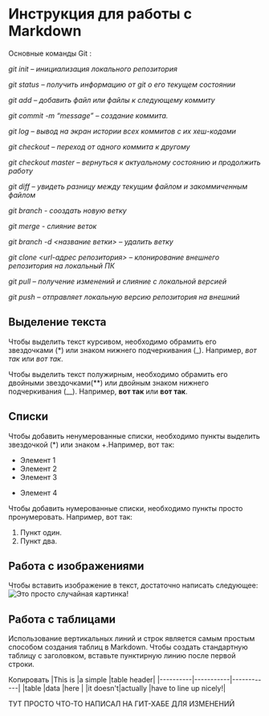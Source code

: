 # Инструкция для работы с Markdown

Основные команды Git :

*git init – инициализация локального репозитория*

*git status – получить информацию от git о его текущем состоянии*

*git add – добавить файл или файлы к следующему коммиту*

*git commit -m “message” – создание коммита.*

*git log – вывод на экран истории всех коммитов с их хеш-кодами*

*git checkout – переход от одного коммита к другому*

*git checkout master – вернуться к актуальному состоянию и продолжить работу*

*git diff – увидеть разницу между текущим файлом и закоммиченным файлом*

*git branch - сооздать новую ветку*

*git merge - слияние веток*

*git branch -d <название ветки> – удалить ветку*

*git clone <url-адрес репозитория> – клонирование внешнего репозитория на
локальный ПК*

*git pull – получение изменений и слияние с локальной версией*

*git push – отправляет локальную версию репозитория на внешний*

## Выделение текста

Чтобы выделить текст курсивом, необходимо обрамить его звездочками (*) или знаком нижнего подчеркивания (_). Например, *вот так* или _вот так_.

Чтобы выделить текст полужирным, необходимо обрамить его двойными звездочками(**) или двойным знаком нижнего подчеркивания (__). Например, **вот так** или __вот так__. 

## Списки

Чтобы добавить ненумерованные списки, необходимо пункты выделить звездочкой (*) или знаком +.Например, вот так:
* Элемент 1
* Элемент 2
* Элемент 3
+ Элемент 4

Чтобы добавить нумерованные списки, необходимо пункты просто пронумеровать. Например, вот так:
1. Пункт один.
2. Пункт два.


## Работа с изображениями

Чтобы вставить изображение в текст, достаточно написать следующее:
![Это просто случайная картинка!](nature.jpg)

## Работа с таблицами

Использование вертикальных линий и строк является самым простым способом создания таблиц в Markdown. Чтобы создать стандартную таблицу с заголовком, вставьте пунктирную линию после первой строки.

Копировать
|This is   |a simple   |table header|
|----------|-----------|------------|
|table     |data       |here        |
|it doesn't|actually   |have to line up nicely!|

ТУТ ПРОСТО ЧТО-ТО НАПИСАЛ НА ГИТ-ХАБЕ ДЛЯ ИЗМЕНЕНИЙ
